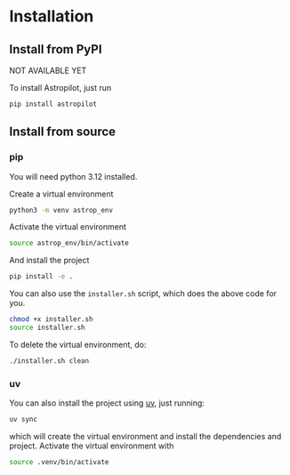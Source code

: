 # Installation

## Install from PyPI

NOT AVAILABLE YET

To install Astropilot, just run

```bash
pip install astropilot
```

## Install from source

### pip

You will need python 3.12 installed.

Create a virtual environment

```bash
python3 -m venv astrop_env
```

Activate the virtual environment

```bash
source astrop_env/bin/activate
```

And install the project
```bash
pip install -e .
```

You can also use the `installer.sh` script, which does the above code for you.

```bash
chmod +x installer.sh
source installer.sh
```

To delete the virtual environment, do:

```bash
./installer.sh clean
```

### uv

You can also install the project using [uv](https://docs.astral.sh/uv/), just running:

```bash
uv sync
```

which will create the virtual environment and install the dependencies and project. Activate the virtual environment with

```bash
source .venv/bin/activate
```
